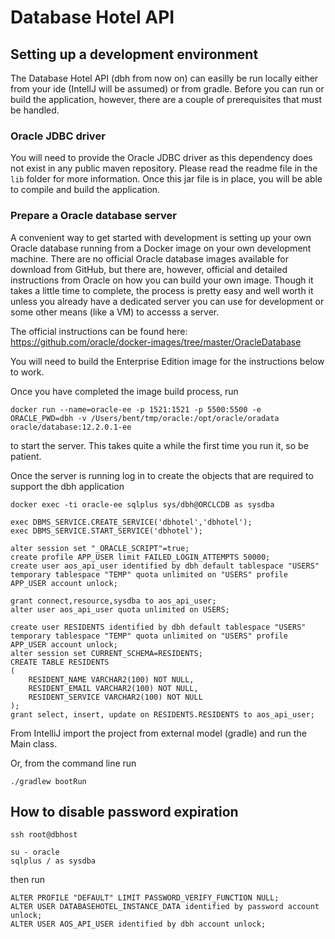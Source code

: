 # Database Hotel API

## Setting up a development environment

The Database Hotel API (dbh from now on) can easilly be run locally either from your ide (IntellJ will be assumed) or
from gradle. Before you can run or build the application, however, there are a couple of prerequisites that must be
handled.

### Oracle JDBC driver

You will need to provide the Oracle JDBC driver as this dependency does not exist in any public maven repository.
Please read the readme file in the ```lib``` folder for more information. Once this jar file is in place, you will be
able to compile and build the application.

### Prepare a Oracle database server

A convenient way to get started with development is setting up your own Oracle database running from
a Docker image on your own development machine. There are no official Oracle database images available for download
from GitHub, but there are, however, official and detailed instructions from Oracle on how you can build your own image.
Though it takes a little time to complete, the process is pretty easy and well worth it unless you already have a
dedicated server you can use for development or some other means (like a VM) to accesss a server.

The official instructions can be found here: https://github.com/oracle/docker-images/tree/master/OracleDatabase

You will need to build the Enterprise Edition image for the instructions below to work.

Once you have completed the image build process, run

    docker run --name=oracle-ee -p 1521:1521 -p 5500:5500 -e ORACLE_PWD=dbh -v /Users/bent/tmp/oracle:/opt/oracle/oradata oracle/database:12.2.0.1-ee

to start the server. This takes quite a while the first time you run it, so be patient.

Once the server is running log in to create the objects that are required to support the dbh application
    
    docker exec -ti oracle-ee sqlplus sys/dbh@ORCLCDB as sysdba

    exec DBMS_SERVICE.CREATE_SERVICE('dbhotel','dbhotel');
    exec DBMS_SERVICE.START_SERVICE('dbhotel');
    
    alter session set "_ORACLE_SCRIPT"=true;
    create profile APP_USER limit FAILED_LOGIN_ATTEMPTS 50000;
    create user aos_api_user identified by dbh default tablespace "USERS" temporary tablespace "TEMP" quota unlimited on "USERS" profile APP_USER account unlock;
    
    grant connect,resource,sysdba to aos_api_user;
    alter user aos_api_user quota unlimited on USERS;
    
    create user RESIDENTS identified by dbh default tablespace "USERS" temporary tablespace "TEMP" quota unlimited on "USERS" profile APP_USER account unlock;
    alter session set CURRENT_SCHEMA=RESIDENTS;
    CREATE TABLE RESIDENTS
    (
        RESIDENT_NAME VARCHAR2(100) NOT NULL,
        RESIDENT_EMAIL VARCHAR2(100) NOT NULL,
        RESIDENT_SERVICE VARCHAR2(100) NOT NULL
    );
    grant select, insert, update on RESIDENTS.RESIDENTS to aos_api_user;


From IntelliJ import the project from external model (gradle) and run the Main class.

Or, from the command line run

    ./gradlew bootRun



    
## How to disable password expiration

    ssh root@dbhost

    su - oracle
    sqlplus / as sysdba

then run

    ALTER PROFILE "DEFAULT" LIMIT PASSWORD_VERIFY_FUNCTION NULL;
    ALTER USER DATABASEHOTEL_INSTANCE_DATA identified by password account unlock;
    ALTER USER AOS_API_USER identified by dbh account unlock;